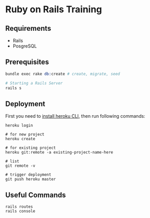 <!-- # README

This README would normally document whatever steps are necessary to get the
application up and running.

Things you may want to cover:

* Ruby version

* System dependencies

* Configuration

* Database creation

* Database initialization

* How to run the test suite

* Services (job queues, cache servers, search engines, etc.)

* Deployment instructions

* ... -->
# Ruby on Rails Training
## Requirements
* Rails
* PosgreSQL

## Prerequisites
```s
bundle exec rake db:create # create, migrate, seed

# Starting a Rails Server
rails s
```

## Deployment
First you need to [install heroku CLI](https://devcenter.heroku.com/articles/heroku-cli#install-the-heroku-cli), then run following commands:
```shell
heroku login

# for new project
heroku create

# for existing project
heroku git:remote -a existing-project-name-here

# list
git remote -v

# trigger deployment
git push heroku master
```

## Useful Commands
```shell
rails routes
rails console
```